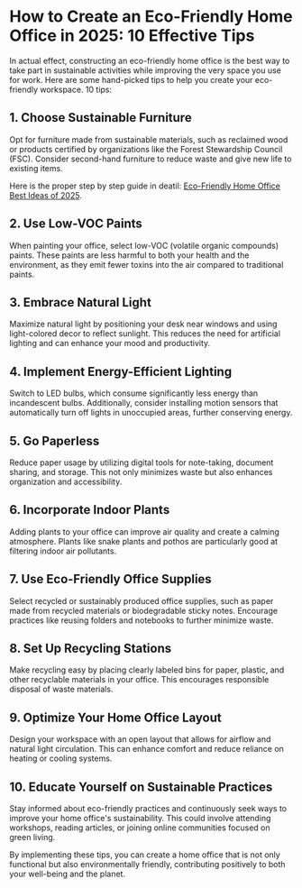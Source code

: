 # How to Create an Eco-Friendly Home Office in 2025: 10 Effective Tips

In actual effect, constructing an eco-friendly home office is the best way to take part in sustainable activities while improving the very space you use for work. Here are some hand-picked tips to help you create your eco-friendly workspace. 10 tips:

## 1. Choose Sustainable Furniture
Opt for furniture made from sustainable materials, such as reclaimed wood or products certified by organizations like the Forest Stewardship Council (FSC). Consider second-hand furniture to reduce waste and give new life to existing items.

Here is the proper step by step guide in deatil: [Eco-Friendly Home Office Best Ideas of 2025](https://healthowdy.com/create-an-eco-friendly-home-office/).

## 2. Use Low-VOC Paints
When painting your office, select low-VOC (volatile organic compounds) paints. These paints are less harmful to both your health and the environment, as they emit fewer toxins into the air compared to traditional paints.

## 3. Embrace Natural Light
Maximize natural light by positioning your desk near windows and using light-colored decor to reflect sunlight. This reduces the need for artificial lighting and can enhance your mood and productivity.

## 4. Implement Energy-Efficient Lighting
Switch to LED bulbs, which consume significantly less energy than incandescent bulbs. Additionally, consider installing motion sensors that automatically turn off lights in unoccupied areas, further conserving energy.

## 5. Go Paperless
Reduce paper usage by utilizing digital tools for note-taking, document sharing, and storage. This not only minimizes waste but also enhances organization and accessibility.

## 6. Incorporate Indoor Plants
Adding plants to your office can improve air quality and create a calming atmosphere. Plants like snake plants and pothos are particularly good at filtering indoor air pollutants.

## 7. Use Eco-Friendly Office Supplies
Select recycled or sustainably produced office supplies, such as paper made from recycled materials or biodegradable sticky notes. Encourage practices like reusing folders and notebooks to further minimize waste.

## 8. Set Up Recycling Stations
Make recycling easy by placing clearly labeled bins for paper, plastic, and other recyclable materials in your office. This encourages responsible disposal of waste materials.

## 9. Optimize Your Home Office Layout
Design your workspace with an open layout that allows for airflow and natural light circulation. This can enhance comfort and reduce reliance on heating or cooling systems.

## 10. Educate Yourself on Sustainable Practices
Stay informed about eco-friendly practices and continuously seek ways to improve your home office's sustainability. This could involve attending workshops, reading articles, or joining online communities focused on green living.

By implementing these tips, you can create a home office that is not only functional but also environmentally friendly, contributing positively to both your well-being and the planet.
